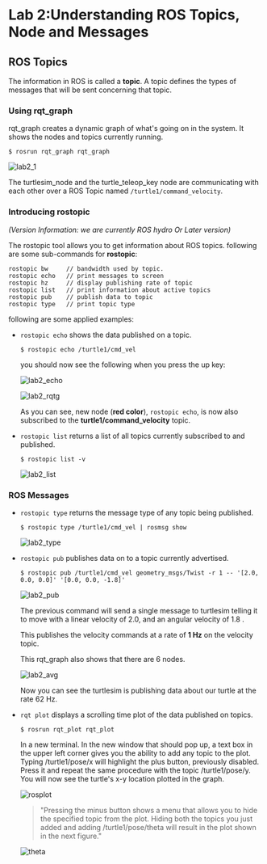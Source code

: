 # Lab 2:Understanding ROS Topics, Node and Messages

## ROS Topics

The information in ROS is called a **topic**. A topic defines the types of messages that will be sent concerning that topic.

### **Using rqt_graph**

rqt_graph creates a dynamic graph of what's going on in the system. It shows the nodes and topics currently running.

```
$ rosrun rqt_graph rqt_graph
```

![lab2_1](./lab2_1.png)

The turtlesim_node and the turtle_teleop_key node are communicating with each other over a ROS Topic named `/turtle1/command_velocity`.

### **Introducing rostopic**

_(Version Information: we are currently ROS hydro Or Later version)_

The rostopic tool allows you to get information about ROS topics.
following are some sub-commands for **rostopic**:

```
rostopic bw     // bandwidth used by topic.
rostopic echo   // print messages to screen
rostopic hz     // display publishing rate of topic
rostopic list   // print information about active topics
rostopic pub    // publish data to topic
rostopic type   // print topic type
```

following are some applied examples:

-   `rostopic echo` shows the data published on a topic.

    ```
    $ rostopic echo /turtle1/cmd_vel
    ```

    you should now see the following when you press the up key:

    ![lab2_echo](./lab2_echo.png)

    ![lab2_rqtg](./lab2_rqtg.png)

    As you can see, new node (**red color**), `rostopic echo`, is now also subscribed to the **turtle1/command_velocity** topic.

-   `rostopic list` returns a list of all topics currently subscribed to and published.

    ```
    $ rostopic list -v
    ```

    ![lab2_list](./lab2_list.png)

### **ROS Messages**

-   `rostopic type` returns the message type of any topic being published.

    ```
    $ rostopic type /turtle1/cmd_vel | rosmsg show
    ```

    ![lab2_type](./lab2_type.png)

*   `rostopic pub` publishes data on to a topic currently advertised.

    ```
    $ rostopic pub /turtle1/cmd_vel geometry_msgs/Twist -r 1 -- '[2.0, 0.0, 0.0]' '[0.0, 0.0, -1.8]'
    ```

    ![lab2_pub](./lab2_pub.png)

    The previous command will send a single message to turtlesim telling it to move with a linear velocity of 2.0, and an angular velocity of 1.8 .

    This publishes the velocity commands at a rate of **1 Hz** on the velocity topic.

    This rqt_graph also shows that there are 6 nodes.

    ![lab2_avg](./lab2_avg.png)

    Now you can see the turtlesim is publishing data about our turtle at the rate 62 Hz.

*   `rqt plot` displays a scrolling time plot of the data published on topics.

    ```
    $ rosrun rqt_plot rqt_plot
    ```

    In a new terminal. In the new window that should pop up, a text box in the upper left corner gives you the ability to add any topic to the plot.
    Typing /turtle1/pose/x will highlight the plus button, previously disabled. Press it and repeat the same procedure with the topic /turtle1/pose/y. You will now see the turtle's x-y location plotted in the graph.

    ![rosplot](./lab2_plot.png)

    > "Pressing the minus button shows a menu that allows you to hide the specified topic from the plot. Hiding both the topics you just added and adding /turtle1/pose/theta will result in the plot shown in the next figure."

    ![theta](./lab2_theta.png)

<!-- For Page Break -->
<!-- <div style="page-break-after: always; visibility: hidden">
\pagebreak
</div> -->
